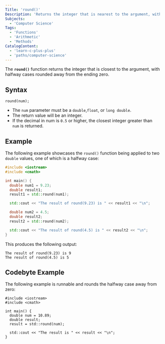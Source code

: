 ```yaml
---
Title: 'round()'
Description: 'Returns the integer that is nearest to the argument, with halfway cases rounded away from the ending zero.'
Subjects:
  - 'Computer Science'
Tags:
  - 'Functions'
  - 'Arithmetic'
  - 'Methods'
CatalogContent:
  - 'learn-c-plus-plus'
  - 'paths/computer-science'
---
```


The **`round()`** function returns the integer that is closest to the argument, with halfway cases rounded away from the ending zero.

## Syntax

```pseudo
round(num);
```

- The `num` parameter must be a `double`,`float`, or `long double`.
- The return value will be an integer.
- If the decimal in num is `0.5` or higher, the closest integer greater than `num` is returned.

## Example

The following example showcases the `round()` function being applied to two `double` values, one of which is a halfway case:

```cpp
#include <iostream>
#include <cmath>

int main() {
  double num1 = 9.23;
  double result1;
  result1 = std::round(num1);

  std::cout << "The result of round(9.23) is " << result1 << "\n";

  double num2 = 4.5;
  double result2;
  result2 = std::round(num2);

  std::cout << "The result of round(4.5) is " << result2 << "\n";
}
```

This produces the following output:

```shell
The result of round(9.23) is 9
The result of round(4.5) is 5
```

## Codebyte Example

The following example is runnable and rounds the halfway case away from zero:

```codebyte/cpp
#include <iostream>
#include <cmath>

int main() {
  double num = 10.89;
  double result;
  result = std::round(num);

  std::cout << "The result is " << result << "\n";
}
```
